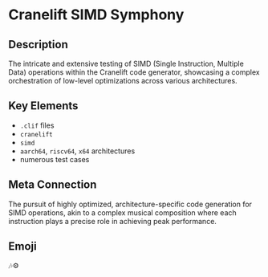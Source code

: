 # Cranelift SIMD Symphony

## Description
The intricate and extensive testing of SIMD (Single Instruction, Multiple Data) operations within the Cranelift code generator, showcasing a complex orchestration of low-level optimizations across various architectures.

## Key Elements
- `.clif` files
- `cranelift`
- `simd`
- `aarch64`, `riscv64`, `x64` architectures
- numerous test cases

## Meta Connection
The pursuit of highly optimized, architecture-specific code generation for SIMD operations, akin to a complex musical composition where each instruction plays a precise role in achieving peak performance.

## Emoji
🎶⚙️
